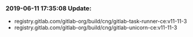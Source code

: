### 2019-06-11 17:35:08 Update:

- registry.gitlab.com/gitlab-org/build/cng/gitlab-task-runner-ce:v11-11-3
- registry.gitlab.com/gitlab-org/build/cng/gitlab-unicorn-ce:v11-11-3
